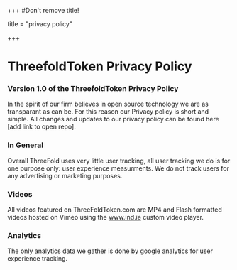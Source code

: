 +++
#Don't remove title!

title = "privacy policy"

+++
# ThreefoldToken Privacy Policy

### Version 1.0 of the ThreefoldToken Privacy Policy
In the spirit of our firm believes in open source technology we are as transparant as can be. For this reason our Privacy policy is short and simple. All changes and updates to our privacy policy can be found here [add link to open repo].


### In General
Overall ThreeFold uses very little user tracking, all user tracking we do is for one purpose only: user experience measurments. We do not track users for any advertising or marketing purposes.

### Videos
All videos featured on ThreeFoldToken.com are MP4 and Flash formatted videos hosted on Vimeo using the www.ind.ie custom video player.

### Analytics
The only analytics data we gather is done by google analytics for user experience tracking.
